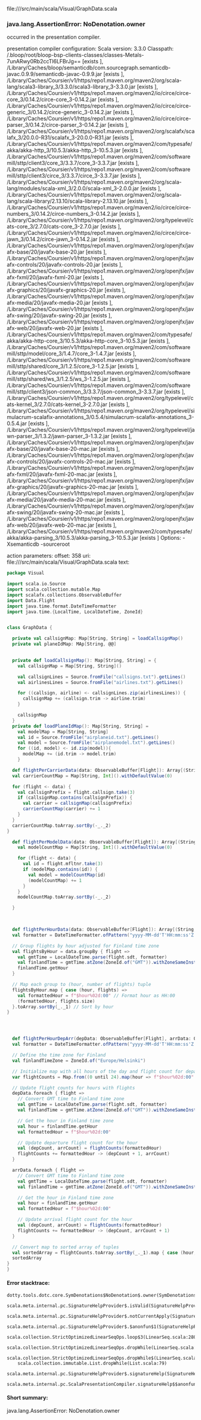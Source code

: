 file://<WORKSPACE>/src/main/scala/Visual/GraphData.scala
### java.lang.AssertionError: NoDenotation.owner

occurred in the presentation compiler.

presentation compiler configuration:
Scala version: 3.3.0
Classpath:
<WORKSPACE>/.bloop/root/bloop-bsp-clients-classes/classes-Metals-7unARwy0Rb2ccTl6LFBrJg== [exists ], <HOME>/Library/Caches/bloop/semanticdb/com.sourcegraph.semanticdb-javac.0.9.9/semanticdb-javac-0.9.9.jar [exists ], <HOME>/Library/Caches/Coursier/v1/https/repo1.maven.org/maven2/org/scala-lang/scala3-library_3/3.3.0/scala3-library_3-3.3.0.jar [exists ], <HOME>/Library/Caches/Coursier/v1/https/repo1.maven.org/maven2/io/circe/circe-core_3/0.14.2/circe-core_3-0.14.2.jar [exists ], <HOME>/Library/Caches/Coursier/v1/https/repo1.maven.org/maven2/io/circe/circe-generic_3/0.14.2/circe-generic_3-0.14.2.jar [exists ], <HOME>/Library/Caches/Coursier/v1/https/repo1.maven.org/maven2/io/circe/circe-parser_3/0.14.2/circe-parser_3-0.14.2.jar [exists ], <HOME>/Library/Caches/Coursier/v1/https/repo1.maven.org/maven2/org/scalafx/scalafx_3/20.0.0-R31/scalafx_3-20.0.0-R31.jar [exists ], <HOME>/Library/Caches/Coursier/v1/https/repo1.maven.org/maven2/com/typesafe/akka/akka-http_3/10.5.3/akka-http_3-10.5.3.jar [exists ], <HOME>/Library/Caches/Coursier/v1/https/repo1.maven.org/maven2/com/softwaremill/sttp/client3/core_3/3.3.7/core_3-3.3.7.jar [exists ], <HOME>/Library/Caches/Coursier/v1/https/repo1.maven.org/maven2/com/softwaremill/sttp/client3/circe_3/3.3.7/circe_3-3.3.7.jar [exists ], <HOME>/Library/Caches/Coursier/v1/https/repo1.maven.org/maven2/org/scala-lang/modules/scala-xml_3/2.0.0/scala-xml_3-2.0.0.jar [exists ], <HOME>/Library/Caches/Coursier/v1/https/repo1.maven.org/maven2/org/scala-lang/scala-library/2.13.10/scala-library-2.13.10.jar [exists ], <HOME>/Library/Caches/Coursier/v1/https/repo1.maven.org/maven2/io/circe/circe-numbers_3/0.14.2/circe-numbers_3-0.14.2.jar [exists ], <HOME>/Library/Caches/Coursier/v1/https/repo1.maven.org/maven2/org/typelevel/cats-core_3/2.7.0/cats-core_3-2.7.0.jar [exists ], <HOME>/Library/Caches/Coursier/v1/https/repo1.maven.org/maven2/io/circe/circe-jawn_3/0.14.2/circe-jawn_3-0.14.2.jar [exists ], <HOME>/Library/Caches/Coursier/v1/https/repo1.maven.org/maven2/org/openjfx/javafx-base/20/javafx-base-20.jar [exists ], <HOME>/Library/Caches/Coursier/v1/https/repo1.maven.org/maven2/org/openjfx/javafx-controls/20/javafx-controls-20.jar [exists ], <HOME>/Library/Caches/Coursier/v1/https/repo1.maven.org/maven2/org/openjfx/javafx-fxml/20/javafx-fxml-20.jar [exists ], <HOME>/Library/Caches/Coursier/v1/https/repo1.maven.org/maven2/org/openjfx/javafx-graphics/20/javafx-graphics-20.jar [exists ], <HOME>/Library/Caches/Coursier/v1/https/repo1.maven.org/maven2/org/openjfx/javafx-media/20/javafx-media-20.jar [exists ], <HOME>/Library/Caches/Coursier/v1/https/repo1.maven.org/maven2/org/openjfx/javafx-swing/20/javafx-swing-20.jar [exists ], <HOME>/Library/Caches/Coursier/v1/https/repo1.maven.org/maven2/org/openjfx/javafx-web/20/javafx-web-20.jar [exists ], <HOME>/Library/Caches/Coursier/v1/https/repo1.maven.org/maven2/com/typesafe/akka/akka-http-core_3/10.5.3/akka-http-core_3-10.5.3.jar [exists ], <HOME>/Library/Caches/Coursier/v1/https/repo1.maven.org/maven2/com/softwaremill/sttp/model/core_3/1.4.7/core_3-1.4.7.jar [exists ], <HOME>/Library/Caches/Coursier/v1/https/repo1.maven.org/maven2/com/softwaremill/sttp/shared/core_3/1.2.5/core_3-1.2.5.jar [exists ], <HOME>/Library/Caches/Coursier/v1/https/repo1.maven.org/maven2/com/softwaremill/sttp/shared/ws_3/1.2.5/ws_3-1.2.5.jar [exists ], <HOME>/Library/Caches/Coursier/v1/https/repo1.maven.org/maven2/com/softwaremill/sttp/client3/json-common_3/3.3.7/json-common_3-3.3.7.jar [exists ], <HOME>/Library/Caches/Coursier/v1/https/repo1.maven.org/maven2/org/typelevel/cats-kernel_3/2.7.0/cats-kernel_3-2.7.0.jar [exists ], <HOME>/Library/Caches/Coursier/v1/https/repo1.maven.org/maven2/org/typelevel/simulacrum-scalafix-annotations_3/0.5.4/simulacrum-scalafix-annotations_3-0.5.4.jar [exists ], <HOME>/Library/Caches/Coursier/v1/https/repo1.maven.org/maven2/org/typelevel/jawn-parser_3/1.3.2/jawn-parser_3-1.3.2.jar [exists ], <HOME>/Library/Caches/Coursier/v1/https/repo1.maven.org/maven2/org/openjfx/javafx-base/20/javafx-base-20-mac.jar [exists ], <HOME>/Library/Caches/Coursier/v1/https/repo1.maven.org/maven2/org/openjfx/javafx-controls/20/javafx-controls-20-mac.jar [exists ], <HOME>/Library/Caches/Coursier/v1/https/repo1.maven.org/maven2/org/openjfx/javafx-fxml/20/javafx-fxml-20-mac.jar [exists ], <HOME>/Library/Caches/Coursier/v1/https/repo1.maven.org/maven2/org/openjfx/javafx-graphics/20/javafx-graphics-20-mac.jar [exists ], <HOME>/Library/Caches/Coursier/v1/https/repo1.maven.org/maven2/org/openjfx/javafx-media/20/javafx-media-20-mac.jar [exists ], <HOME>/Library/Caches/Coursier/v1/https/repo1.maven.org/maven2/org/openjfx/javafx-swing/20/javafx-swing-20-mac.jar [exists ], <HOME>/Library/Caches/Coursier/v1/https/repo1.maven.org/maven2/org/openjfx/javafx-web/20/javafx-web-20-mac.jar [exists ], <HOME>/Library/Caches/Coursier/v1/https/repo1.maven.org/maven2/com/typesafe/akka/akka-parsing_3/10.5.3/akka-parsing_3-10.5.3.jar [exists ]
Options:
-Xsemanticdb -sourceroot <WORKSPACE>


action parameters:
offset: 358
uri: file://<WORKSPACE>/src/main/scala/Visual/GraphData.scala
text:
```scala
package Visual

import scala.io.Source
import scala.collection.mutable.Map
import scalafx.collections.ObservableBuffer
import Data.Flight
import java.time.format.DateTimeFormatter
import java.time.{LocalTime, LocalDateTime, ZoneId}


class GraphData {

  private val callsignMap: Map[String, String] = loadCallsignMap()
  private val planeIdMap: MAp[String, @@]

  
  private def loadCallsignMap(): Map[String, String] = {
    val callsignMap = Map[String, String]()

    val callsignLines = Source.fromFile("callsigns.txt").getLines()
    val airlinesLines = Source.fromFile("airlines.txt").getLines()

    for ((callsign, airline) <- callsignLines.zip(airlinesLines)) {
      callsignMap += (callsign.trim -> airline.trim)
    }

    callsignMap
  }
  private def loadPlaneIdMap(): Map[String, String] = 
    val modelMap = Map[String, String]
    val id = Source.fromFile("airplaneid.txt").getLines()
    val model = Source.fromFile("airplanemodel.txt").getLines()
    for ((id, model) <- id.zip(model)){
      modelMap += (id.trim -> model.trim)
    }

  def flightPerCarrierData(data: ObservableBuffer[Flight]): Array[(String, Int)] = {
  val carrierCountMap = Map[String, Int]().withDefaultValue(0)

  for (flight <- data) {
    val callsignPrefix = flight.callsign.take(3)
    if (callsignMap.contains(callsignPrefix)) {
      val carrier = callsignMap(callsignPrefix)
      carrierCountMap(carrier) += 1
    }
  }
  carrierCountMap.toArray.sortBy(-_._2)
}

  def flightPerModelData(data: ObservableBuffer[Flight]): Array[(String, Int)] = {
    val modelCountMap = Map[String, Int]().withDefaultValue(0)

    for (flight <- data) {
      val id = flight.mfltnr.take(3)
      if (modelMap.contains(id)) {
        val model = modelCountMap(id)
        (modelCountMap) += 1
      }
    }
    modelCountMap.toArray.sortBy(-_._2)

  }

  

  def flightPerHourData(data: ObservableBuffer[Flight]): Array[(String, Int)] = {
  val formatter = DateTimeFormatter.ofPattern("yyyy-MM-dd'T'HH:mm:ss'Z'")

  // Group flights by hour adjusted for Finland time zone
  val flightsByHour = data.groupBy { flight =>
    val gmtTime = LocalDateTime.parse(flight.sdt, formatter)
    val finlandTime = gmtTime.atZone(ZoneId.of("GMT")).withZoneSameInstant(ZoneId.of("Europe/Helsinki")).toLocalDateTime()
    finlandTime.getHour
  }

  // Map each group to (hour, number of flights) tuple
  flightsByHour.map { case (hour, flights) =>
    val formattedHour = f"$hour%02d:00" // Format hour as HH:00
    (formattedHour, flights.size)
  }.toArray.sortBy(_._1) // Sort by hour
}




  def flightPerHourDepArr(depData: ObservableBuffer[Flight], arrData: ObservableBuffer[Flight]): Array[(String, Int, Int)] = {
  val formatter = DateTimeFormatter.ofPattern("yyyy-MM-dd'T'HH:mm:ss'Z'")

  // Define the time zone for Finland
  val finlandTimeZone = ZoneId.of("Europe/Helsinki")

  // Initialize map with all hours of the day and flight count for departures and arrivals set to 0
  var flightCounts = Map.from((0 until 24).map(hour => f"$hour%02d:00" -> (0, 0)))

  // Update flight counts for hours with flights
  depData.foreach { flight =>
    // Convert GMT time to Finland time zone
    val gmtTime = LocalDateTime.parse(flight.sdt, formatter)
    val finlandTime = gmtTime.atZone(ZoneId.of("GMT")).withZoneSameInstant(finlandTimeZone).toLocalDateTime()

    // Get the hour in Finland time zone
    val hour = finlandTime.getHour
    val formattedHour = f"$hour%02d:00"

    // Update departure flight count for the hour
    val (depCount, arrCount) = flightCounts(formattedHour)
    flightCounts += formattedHour -> (depCount + 1, arrCount)
  }

  arrData.foreach { flight =>
    // Convert GMT time to Finland time zone
    val gmtTime = LocalDateTime.parse(flight.sdt, formatter)
    val finlandTime = gmtTime.atZone(ZoneId.of("GMT")).withZoneSameInstant(finlandTimeZone).toLocalDateTime()

    // Get the hour in Finland time zone
    val hour = finlandTime.getHour
    val formattedHour = f"$hour%02d:00"

    // Update arrival flight count for the hour
    val (depCount, arrCount) = flightCounts(formattedHour)
    flightCounts += formattedHour -> (depCount, arrCount + 1)
  }

  // Convert map to sorted array of tuples
  val sortedArray = flightCounts.toArray.sortBy(_._1).map { case (hour, (depCount, arrCount)) => (hour, depCount, arrCount) }
  sortedArray
}
}

```



#### Error stacktrace:

```
dotty.tools.dotc.core.SymDenotations$NoDenotation$.owner(SymDenotations.scala:2576)
	scala.meta.internal.pc.SignatureHelpProvider$.isValid(SignatureHelpProvider.scala:83)
	scala.meta.internal.pc.SignatureHelpProvider$.notCurrentApply(SignatureHelpProvider.scala:94)
	scala.meta.internal.pc.SignatureHelpProvider$.$anonfun$1(SignatureHelpProvider.scala:48)
	scala.collection.StrictOptimizedLinearSeqOps.loop$3(LinearSeq.scala:280)
	scala.collection.StrictOptimizedLinearSeqOps.dropWhile(LinearSeq.scala:282)
	scala.collection.StrictOptimizedLinearSeqOps.dropWhile$(LinearSeq.scala:278)
	scala.collection.immutable.List.dropWhile(List.scala:79)
	scala.meta.internal.pc.SignatureHelpProvider$.signatureHelp(SignatureHelpProvider.scala:48)
	scala.meta.internal.pc.ScalaPresentationCompiler.signatureHelp$$anonfun$1(ScalaPresentationCompiler.scala:398)
```
#### Short summary: 

java.lang.AssertionError: NoDenotation.owner
